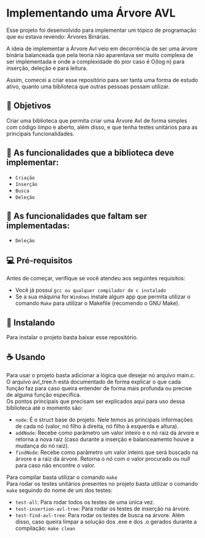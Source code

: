 # Implementando uma Árvore AVL

Esse projeto foi desenvolvido para implementar um tópico de programação que eu estava revendo: Árvores Binárias. <br />

A ideia de implementar a Árvore Avl veio em decorrência de ser uma árvore binária balanceada que pela teoria não aparentava ser muito complexa de ser implementada e onde a complexidade do pior caso é O(log n) para inserção, deleção e para leitura. <br />

Assim, comecei a criar esse repositório para ser tanta uma forma de estudo ativo, quanto uma biblioteca que outras pessoas possam utilizar. <br />

## 📖 Objetivos

Criar uma biblioteca que permita criar uma Árvore Avl de forma simples com código limpo e aberto, além disso, e que tenha testes unitários para as principais funcionalidades.

## 📌 As funcionalidades que a biblioteca deve implementar:
- ` Criação `
- ` Inserção `
- ` Busca `
- ` Deleção `

## 📝 As funcionalidades que faltam ser implementadas:
- ` Deleção `

## 💻 Pré-requisitos

Antes de começar, verifique se você atendeu aos seguintes requisitos:

- Você já possui `gcc ou qualquer compilador de c instalado`
- Se a sua máquina for `Windows` instale algum app que permita utilizar o comando `Make` para utilizar o Makefile (recomendo o GNU Make).


## 🚀 Instalando

Para instalar o projeto basta baixar esse repositório.


## ☕ Usando

Para usar o projeto basta adicionar a lógica que desejar no arquivo main.c. <br />
O arquivo avl_tree.h está documentado de forma explicar o que cada função faz para caso queira entender de forma mais profunda ou precise de alguma função específica. <br />
Os pontos principais que precisam ser explicados aqui para uso dessa biblioteca até o momento são:
- `node`: É o struct base do projeto. Nele temos as principais informações de cada nó (valor, nó filho à direita, nó filho à esquerda e altura).
- `addNode`: Recebe como parâmetro um valor inteiro e o nó raiz da árvore e retorna a nova raiz (caso durante a inserção e balanceamento houve a mudança do nó raiz). <br />
- `findNode`: Recebe como parâmetro um valor inteiro que será buscado na árvore e a raiz da árvore. Retorna o *nó* com o valor procurado ou *null* para caso não encontre o valor.

Para compilar basta utilizar o comando `make` <br />
Para rodar os testes unitários presentes no projeto basta utilizar o comando `make` seguindo do nome de um dos testes:
- `test-all`: Para rodar todos os testes de uma única vez.
- `test-insertion-avl-tree`: Para rodar os testes de inserção na árvore.
- `test-find-avl-tree`: Para rodar os testes de busca na árvore. 
Além disso, caso queira limpar a solução dos .exe e dos .o gerados durante a compilação: `make clean` 
